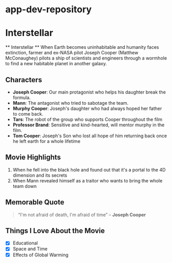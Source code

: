 # app-dev-repository

# Interstellar
** Interstellar ** When Earth becomes uninhabitable and humanity faces extinction, farmer and ex-NASA pilot Joseph Cooper (Matthew McConaughey) pilots a ship of scientists and engineers through a wormhole to find a new habitable planet in another galaxy.
## Characters
- **Joseph Cooper**: Our main protagonist who helps his daughter break the formula.
- **Mann**: The antagonist who tried to sabotage the team.
- **Murphy Cooper**: Joseph's daughter who had always hoped her father to come back.
- **Tars**: The robot of the group who supports Cooper throughout the film
- **Professor Brand**: Sensitive and kind-hearted, will mentor murphy in the film.
- **Tom Cooper**: Joseph's Son who lost all hope of him returning back once he left earth for a whole lifetime
## Movie Highlights
1. When he fell into the black hole and found out that it's a portal to the 4D dimension and its secrets
2. When Mann revealed himself as a traitor who wants to bring the whole team down
## Memorable Quote
> “I'm not afraid of death, I'm afraid of time” – **Joseph Cooper**
## Things I Love About the Movie
- [x] Educational
- [x] Space and Time
- [x] Effects of Global Warming
